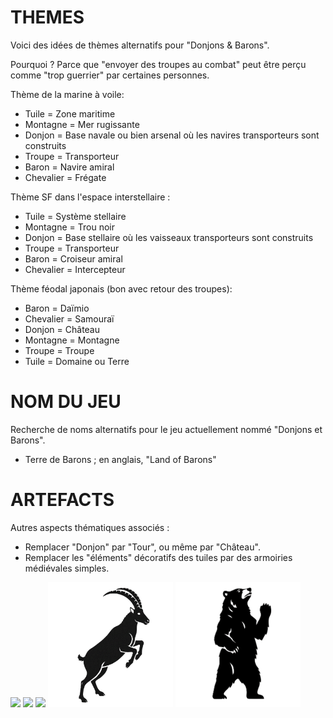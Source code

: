 # THEMES

Voici des idées de thèmes alternatifs pour "Donjons & Barons".

Pourquoi ? Parce que "envoyer des troupes au combat" peut être perçu comme "trop guerrier" par certaines personnes.

Thème de la marine à voile:

- Tuile = Zone maritime
- Montagne = Mer rugissante
- Donjon = Base navale ou bien arsenal où les navires transporteurs sont construits
- Troupe = Transporteur
- Baron = Navire amiral
- Chevalier = Frégate

Thème SF dans l'espace interstellaire :

- Tuile = Système stellaire
- Montagne = Trou noir
- Donjon = Base stellaire où les vaisseaux transporteurs sont construits
- Troupe = Transporteur
- Baron = Croiseur amiral
- Chevalier = Intercepteur

Thème féodal japonais (bon avec retour des troupes):

* Baron = Daïmio
* Chevalier = Samouraï
* Donjon = Château
* Montagne = Montagne
* Troupe = Troupe
* Tuile = Domaine ou Terre

# NOM DU JEU

Recherche de noms alternatifs pour le jeu actuellement nommé "Donjons et Barons".

- Terre de Barons ; en anglais, "Land of Barons"

  

# ARTEFACTS

Autres aspects thématiques associés :

- Remplacer "Donjon" par "Tour", ou même par "Château".
- Remplacer les "éléments" décoratifs des tuiles par des armoiries médiévales simples.

<img src="C:\Users\leand\Documents\GitHub\Donjons-et-Barons\docs\oie.png" width="200"/> <img src="C:\Users\leand\Documents\GitHub\Donjons-et-Barons\docs\poisson.png" width="200"/> <img src="C:\Users\leand\Documents\GitHub\Donjons-et-Barons\docs\loup.png" width="200"/> <img src="./bouquetin.png" width="200"/> <img src="./ours.png" width="200"/>
